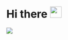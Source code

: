 # Hi there <img src="https://raw.githubusercontent.com/MartinHeinz/MartinHeinz/master/wave.gif" width="30px">

<img src="https://mir-s3-cdn-cf.behance.net/project_modules/max_1200/4ff07986208593.5d9a654e92f36.gif">

<!--
**sevalkr/sevalkr** is a ✨ _special_ ✨ repository because its `README.md` (this file) appears on your GitHub profile.

Here are some ideas to get you started:

- 🔭 I’m currently working on ...
- 🌱 I’m currently learning ...
- 👯 I’m looking to collaborate on ...
- 🤔 I’m looking for help with ...
- 💬 Ask me about ...
- 📫 How to reach me: ...
- 😄 Pronouns: ...
- ⚡ Fun fact: ...
-->
